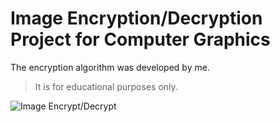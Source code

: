 # Image Encryption/Decryption Project for Computer Graphics

The encryption algorithm was developed by me. 

> It is for educational purposes only.

![Image Encrypt/Decrypt](https://raw.githubusercontent.com/myoluk/Computer-Graphics/main/images/ss.jpg)
